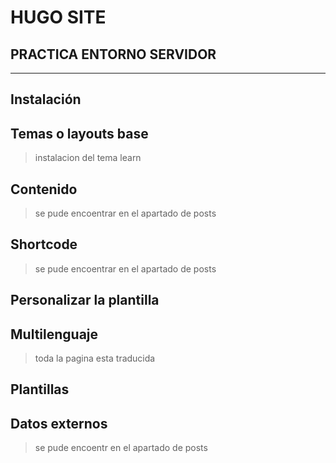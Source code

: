 # HUGO SITE
## PRACTICA ENTORNO SERVIDOR
---
## Instalación
## Temas o layouts base

> instalacion del tema learn
## Contenido

> se pude encoentrar en el apartado de posts
## Shortcode
> se pude encoentrar en el apartado de posts 
## Personalizar la plantilla
## Multilenguaje
> toda la pagina esta traducida
## Plantillas
## Datos externos
> se pude encoentr en el apartado de posts 

